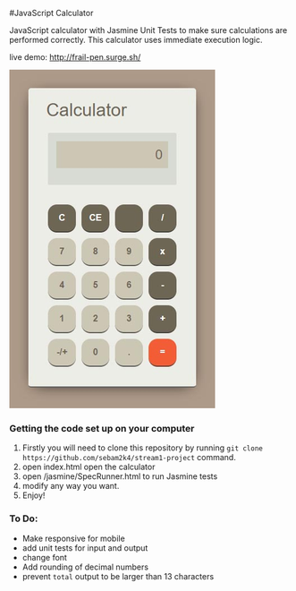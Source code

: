 #JavaScript Calculator

JavaScript calculator with Jasmine Unit Tests to make sure calculations are performed correctly. This calculator uses immediate execution logic.

live demo: http://frail-pen.surge.sh/

[![JS Calculator Preview](preview.jpg)](http://frail-pen.surge.sh/ "JavaScript Calculator")

### Getting the code set up on your computer
1. Firstly you will need to clone this repository by running `git clone https://github.com/sebam2k4/stream1-project` command.
2. open index.html open the calculator
3. open /jasmine/SpecRunner.html to run Jasmine tests
4. modify any way you want.
5. Enjoy!

### To Do:
- Make responsive for mobile
- add unit tests for input and output
- change font
- Add rounding of decimal numbers
- prevent `total` output to be larger than 13 characters
